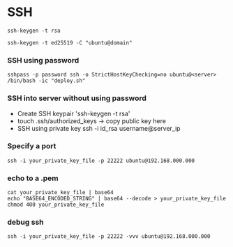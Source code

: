 # SSH

```
ssh-keygen -t rsa
```

```
ssh-keygen -t ed25519 -C "ubuntu@domain"
```

### SSH using password

```
sshpass -p password ssh -o StrictHostKeyChecking=no ubuntu@<server> /bin/bash -ic "deploy.sh"
```

### SSH into server without using password

- Create SSH keypair 'ssh-keygen -t rsa'
- touch .ssh/authorized_keys -> copy public key here
- SSH using private key ssh -i id_rsa username@server_ip


### Specify a port 

```
ssh -i your_private_key_file -p 22222 ubuntu@192.168.000.000
```

### echo to a .pem 

```
cat your_private_key_file | base64
echo "BASE64_ENCODED_STRING" | base64 --decode > your_private_key_file
chmod 400 your_private_key_file
```

### debug ssh

```
ssh -i your_private_key_file -p 22222 -vvv ubuntu@192.168.000.000
```
